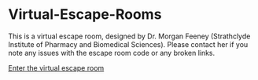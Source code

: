 # Virtual-Escape-Rooms

This is a virtual escape room, designed by Dr. Morgan Feeney (Strathclyde Institute of Pharmacy and Biomedical Sciences). Please contact her if you note any issues with the escape room code or any broken links.


[Enter the virtual escape room](/VirtualEscapeRoom.html)

